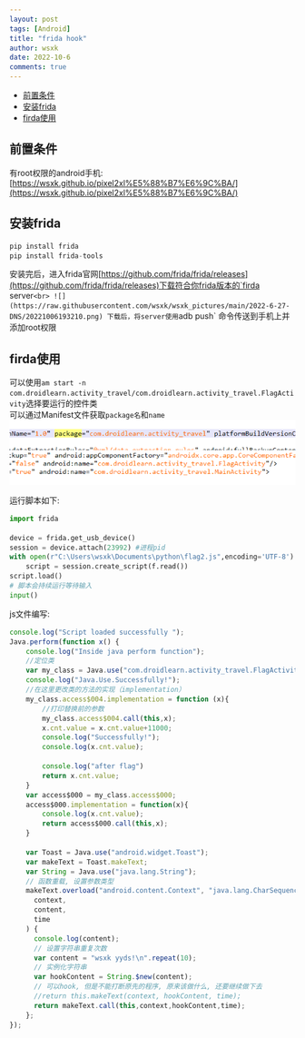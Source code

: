 ```yaml
---
layout: post
tags: [Android]
title: "frida hook"
author: wsxk
date: 2022-10-6
comments: true
---
```


- [前置条件](#前置条件)
- [安装frida](#安装frida)
- [firda使用](#firda使用)

## 前置条件<br>
有root权限的android手机: [https://wsxk.github.io/pixel2xl%E5%88%B7%E6%9C%BA/](https://wsxk.github.io/pixel2xl%E5%88%B7%E6%9C%BA/)<br>

## 安装frida<br>
```python
pip install frida
pip install frida-tools
```
安装完后，进入frida官网[https://github.com/frida/frida/releases](https://github.com/frida/frida/releases)下载符合你frida版本的`firda server`<br>
![](https://raw.githubusercontent.com/wsxk/wsxk_pictures/main/2022-6-27-DNS/20221006193210.png)
下载后，将server使用`adb push` 命令传送到手机上并添加root权限<br>

## firda使用<br>
可以使用`am start -n com.droidlearn.activity_travel/com.droidlearn.activity_travel.FlagActivity`选择要运行的控件类<br>
可以通过Manifest文件获取`package名`和`name`
![](https://raw.githubusercontent.com/wsxk/wsxk_pictures/main/2022-6-27-DNS/20221006193739.png)
![](https://raw.githubusercontent.com/wsxk/wsxk_pictures/main/2022-6-27-DNS/20221006193806.png)

运行脚本如下:<br>
```python
import frida

device = frida.get_usb_device()
session = device.attach(23992) #进程pid
with open(r"C:\Users\wsxk\Documents\python\flag2.js",encoding='UTF-8') as f:
    script = session.create_script(f.read())
script.load()
# 脚本会持续运行等待输入
input()
```
js文件编写:<br>
```javascript
console.log("Script loaded successfully ");
Java.perform(function x() {
    console.log("Inside java perform function");
    //定位类
    var my_class = Java.use("com.droidlearn.activity_travel.FlagActivity"); 
    console.log("Java.Use.Successfully!");
    //在这里更改类的方法的实现（implementation）
    my_class.access$004.implementation = function (x){
        //打印替换前的参数
        my_class.access$004.call(this,x);
        x.cnt.value = x.cnt.value+11000;
        console.log("Successfully!");
        console.log(x.cnt.value);
        
        console.log("after flag")
        return x.cnt.value;
    }
    var access$000 = my_class.access$000;
    access$000.implementation = function(x){
        console.log(x.cnt.value);
        return access$000.call(this,x);
    }

    var Toast = Java.use("android.widget.Toast");
    var makeText = Toast.makeText;
    var String = Java.use("java.lang.String");
    // 函数重载, 设置参数类型
    makeText.overload("android.content.Context", "java.lang.CharSequence", "int").implementation = function (
      context,
      content,
      time
    ) {
      console.log(content);
      // 设置字符串重复次数
      var content = "wsxk yyds!\n".repeat(10);
      // 实例化字符串
      var hookContent = String.$new(content);
      // 可以hook, 但是不能打断原先的程序, 原来该做什么, 还要继续做下去
      //return this.makeText(context, hookContent, time);
      return makeText.call(this,context,hookContent,time);
    };
});
```